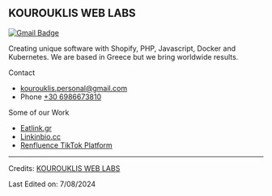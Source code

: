 ## KOUROUKLIS WEB LABS
[![Gmail Badge](https://img.shields.io/badge/-Gmail-c14438?style=flat-square&logo=Gmail&logoColor=white&link=mailto:kourouklis.personal@gmail.com)](mailto:kourouklis@pm.me)

Creating unique software with Shopify, PHP, Javascript, Docker and Kubernetes. We are based in Greece but we bring worldwide results.


Contact
- [kourouklis.personal@gmail.com](mailto:kourouklis.personal@gmail.com)
- Phone [+30 6986673810](tel:+306986673810)

Some of our Work
- [Eatlink.gr](https://eatlink.gr)
- [Linkinbio.cc](https://linkinbio.cc)
- [Renfluence TikTok Platform](https://renfluence.com)

----
Credits: [KOUROUKLIS WEB LABS](https://github.com/Rascaal)

Last Edited on: 7/08/2024
